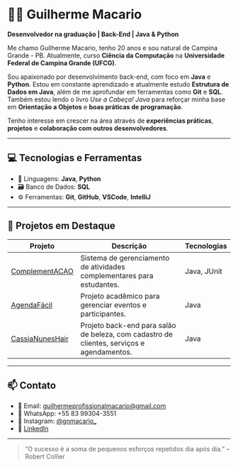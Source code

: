 # 👨‍💻 Guilherme Macario

**Desenvolvedor na graduação | Back-End | Java & Python**

Me chamo Guilherme Macario, tenho 20 anos e sou natural de Campina Grande - PB. Atualmente, curso **Ciência da Computação** na **Universidade Federal de Campina Grande (UFCG)**.

Sou apaixonado por desenvolvimento back-end, com foco em **Java** e **Python**. Estou em constante aprendizado e atualmente estudo **Estrutura de Dados em Java**, além de me aprofundar em ferramentas como **Git** e **SQL**. Também estou lendo o livro *Use a Cabeça! Java* para reforçar minha base em **Orientação a Objetos** e **boas práticas de programação**.

Tenho interesse em crescer na área através de **experiências práticas**, **projetos** e **colaboração com outros desenvolvedores**.

---

## 💻 Tecnologias e Ferramentas
- 🧠 Linguagens: **Java**, **Python**
- 🗃️ Banco de Dados: **SQL**
- ⚙️ Ferramentas: **Git**, **GitHub**, **VSCode**, **IntelliJ**

---

## 🚀 Projetos em Destaque

| Projeto | Descrição | Tecnologias |
|--------|-----------|-------------|
| [ComplementACAO](https://github.com/usguilherme/ComplementACAO) | Sistema de gerenciamento de atividades complementares para estudantes. | Java, JUnit |
| [AgendaFácil](https://github.com/usguilherme/AgendaFacil) | Projeto acadêmico para gerenciar eventos e participantes. | Java |
| [CassiaNunesHair](https://github.com/usguilherme/CassiaNunesHair) | Projeto back-end para salão de beleza, com cadastro de clientes, serviços e agendamentos. | Java | 

---

## 📫 Contato

- 📧 Email: guilhermeprofissionalmacario@gmail.com  
- 📱 WhatsApp: +55 83 99304-3551  
- 📸 Instagram: [@gnmacario_](https://www.instagram.com/gnmacario_/)
- 💼 [LinkedIn](https://www.linkedin.com/in/guilherme-macario/)

---

> “O sucesso é a soma de pequenos esforços repetidos dia após dia.” – Robert Collier
